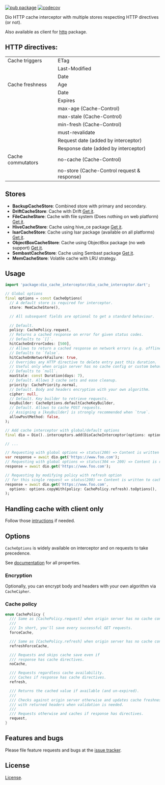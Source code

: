 [![pub package](https://img.shields.io/pub/v/dio_cache_interceptor.svg)](https://pub.dev/packages/dio_cache_interceptor)
[![codecov](https://codecov.io/gh/llfbandit/dio_cache_interceptor/branch/master/graph/badge.svg?token=QQQIXO7VZI)](https://codecov.io/gh/llfbandit/dio_cache_interceptor)

Dio HTTP cache interceptor with multiple stores respecting HTTP directives (or not).

Also available as client for [http](https://pub.dev/packages/http_cache_client) package.

## HTTP directives:
|                   |                                                           |
|-------------------|-----------------------------------------------------------|
| Cache triggers    | ETag                                                      |
|                   | Last-Modified                                             |
|                   | Date                                                      |
| Cache freshness   | Age                                                       |
|                   | Date                                                      |
|                   | Expires                                                   |
|                   | max-age (Cache-Control)                                   |
|                   | max-stale (Cache-Control)                                 |
|                   | min-fresh (Cache-Control)                                 |
|                   | must-revalidate                                           |
|                   | Request date (added by interceptor)                       |
|                   | Response date (added by interceptor)                      |
| Cache commutators | no-cache (Cache-Control)                                  |
|                   | no-store (Cache-Control request & response)               |

## Stores
- __BackupCacheStore__: Combined store with primary and secondary.
- __DriftCacheStore__: Cache with Drift [Get it](https://pub.dev/packages/http_cache_drift_store).
- __FileCacheStore__: Cache with file system (Does nothing on web platform) [Get it](https://pub.dev/packages/http_cache_file_store).
- __HiveCacheStore__: Cache using hive_ce package [Get it](https://pub.dev/packages/http_cache_hive_store).
- __IsarCacheStore__: Cache using Isar package (available on all platforms) [Get it](https://pub.dev/packages/http_cache_isar_store).
- __ObjectBoxCacheStore__: Cache using ObjectBox package (no web support) [Get it](https://pub.dev/packages/http_cache_objectbox_store).
- __SembastCacheStore__: Cache using Sembast package [Get it](https://pub.dev/packages/http_cache_sembast_store).
- __MemCacheStore__: Volatile cache with LRU strategy.

## Usage

```dart
import 'package:dio_cache_interceptor/dio_cache_interceptor.dart';

// Global options
final options = const CacheOptions(
  // A default store is required for interceptor.
  store: MemCacheStore(),

  // All subsequent fields are optional to get a standard behaviour.
  
  // Default.
  policy: CachePolicy.request,
  // Returns a cached response on error for given status codes.
  // Defaults to `[]`.
  hitCacheOnErrorCodes: [500],
  // Allows to return a cached response on network errors (e.g. offline usage).
  // Defaults to `false`.
  hitCacheOnNetworkFailure: true,
  // Overrides any HTTP directive to delete entry past this duration.
  // Useful only when origin server has no cache config or custom behaviour is desired.
  // Defaults to `null`.
  maxStale: const Duration(days: 7),
  // Default. Allows 3 cache sets and ease cleanup.
  priority: CachePriority.normal,
  // Default. Body and headers encryption with your own algorithm.
  cipher: null,
  // Default. Key builder to retrieve requests.
  keyBuilder: CacheOptions.defaultCacheKeyBuilder,
  // Default. Allows to cache POST requests.
  // Assigning a [keyBuilder] is strongly recommended when `true`.
  allowPostMethod: false,
);

// Add cache interceptor with global/default options
final dio = Dio()..interceptors.add(DioCacheInterceptor(options: options));

// ...

// Requesting with global options => status(200) => Content is written to cache store.
var response = await dio.get('https://www.foo.com');
// Requesting with global options => status(304 => 200) => Content is read from cache store.
response = await dio.get('https://www.foo.com');

// Requesting by modifying policy with refresh option
// for this single request => status(200) => Content is written to cache store.
response = await dio.get('https://www.foo.com',
  options: options.copyWith(policy: CachePolicy.refresh).toOptions(),
);
```

## Handling cache with client only
Follow those [intructions](https://github.com/llfbandit/dart_http_cache/wiki/Handling-cache-with-client-only) if needed.

## Options
`CacheOptions` is widely available on interceptor and on requests to take precedence.  

See [documentation](https://pub.dev/documentation/dio_cache_interceptor/latest/dio_cache_interceptor/dio_cache_interceptor-library.html) for all properties.

### Encryption
Optionally, you can encrypt body and headers with your own algorithm via `CacheCipher`.

### Cache policy
```dart
enum CachePolicy {
  /// Same as [CachePolicy.request] when origin server has no cache config.
  ///
  /// In short, you'll save every successful GET requests.
  forceCache,

  /// Same as [CachePolicy.refresh] when origin server has no cache config.
  refreshForceCache,

  /// Requests and skips cache save even if
  /// response has cache directives.
  noCache,

  /// Requests regardless cache availability.
  /// Caches if response has cache directives.
  refresh,

  /// Returns the cached value if available (and un-expired).
  ///
  /// Checks against origin server otherwise and updates cache freshness
  /// with returned headers when validation is needed.
  ///
  /// Requests otherwise and caches if response has directives.
  request,
}
```

## Features and bugs

Please file feature requests and bugs at the [issue tracker](https://github.com/llfbandit/dart_http_cache/issues).

## License

[License](https://github.com/llfbandit/dart_http_cache/blob/master/dio_cache_interceptor/LICENSE).
